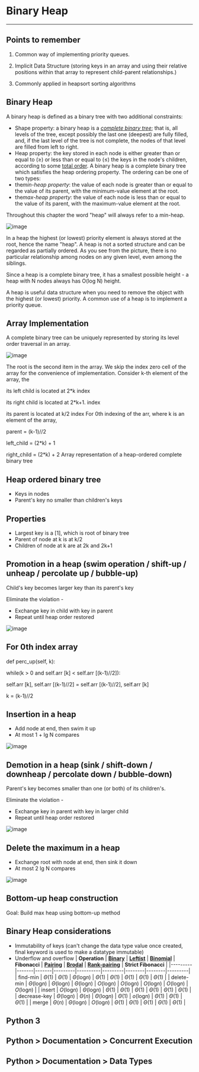 # Binary Heap

---

## Points to remember

1. Common way of implementing priority queues.

2. Implicit Data Structure (storing keys in an array and using their relative positions within that array to represent child-parent relationships.)

3. Commonly applied in heapsort sorting algorithms

## Binary Heap

A binary heap is defined as a binary tree with two additional constraints:

- Shape property: a binary heap is a [*complete binary tree*](https://en.wikipedia.org/wiki/Complete_Binary_Tree); that is, all levels of the tree, except possibly the last one (deepest) are fully filled, and, if the last level of the tree is not complete, the nodes of that level are filled from left to right.
- Heap property: the key stored in each node is either greater than or equal to (≥) or less than or equal to (≤) the keys in the node's children, according to some [total order](https://en.wikipedia.org/wiki/Total_order).
A binary heap is a complete binary tree which satisfies the heap ordering property. The ordering can be one of two types:
- the*min-heap property*: the value of each node is greater than or equal to the value of its parent, with the minimum-value element at the root.
- the*max-heap property*: the value of each node is less than or equal to the value of its parent, with the maximum-value element at the root.

Throughout this chapter the word "heap" will always refer to a min-heap.

![image](media/Binary-Heap-image1.png)

In a heap the highest (or lowest) priority element is always stored at the root, hence the name "heap". A heap is not a sorted structure and can be regarded as partially ordered. As you see from the picture, there is no particular relationship among nodes on any given level, even among the siblings.

Since a heap is a complete binary tree, it has a smallest possible height - a heap with N nodes always has O(log N) height.

A heap is useful data structure when you need to remove the object with the highest (or lowest) priority. A common use of a heap is to implement a priority queue.

## Array Implementation

A complete binary tree can be uniquely represented by storing its level order traversal in an array.

![image](media/Binary-Heap-image2.png)

The root is the second item in the array. We skip the index zero cell of the array for the convenience of implementation. Consider k-th element of the array, the

its left child is located at 2*k index

its right child is located at 2*k+1. index

its parent is located at k/2 index
For 0th indexing of the arr, where k is an element of the array,

parent = (k-1)//2

left_child = (2*k) + 1

right_child = (2*k) + 2
Array representation of a heap-ordered complete binary tree

## Heap ordered binary tree

- Keys in nodes
- Parent's key no smaller than children's keys

## Properties

- Largest key is a [1], which is root of binary tree
- Parent of node at k is at k/2
- Children of node at k are at 2k and 2k+1

## Promotion in a heap (swim operation / shift-up / unheap / percolate up / bubble-up)

Child's key becomes larger key than its parent's key

Eliminate the violation -

- Exchange key in child with key in parent
- Repeat until heap order restored

![image](media/Binary-Heap-image3.png)

## For 0th index array

def perc_up(self, k):

while(k > 0 and self.arr [k] < self.arr [(k-1)//2]):

self.arr [k], self.arr [(k-1)//2] = self.arr [(k-1)//2], self.arr [k]

k = (k-1)//2

## Insertion in a heap

- Add node at end, then swim it up
- At most 1 + lg N compares

![image](media/Binary-Heap-image4.png)

## Demotion in a heap (sink / shift-down / downheap / percolate down / bubble-down)

Parent's key becomes smaller than one (or both) of its children's.

Eliminate the violation -

- Exchange key in parent with key in larger child
- Repeat until heap order restored

![image](media/Binary-Heap-image5.png)

## Delete the maximum in a heap

- Exchange root with node at end, then sink it down
- At most 2 lg N compares

![image](media/Binary-Heap-image6.png)

## Bottom-up heap construction

Goal: Build max heap using bottom-up method

## Binary Heap considerations

- Immutability of keys (can't change the data type value once created, final keyword is used to make a datatype immutable)
- Underflow and overflow
| **Operation** | [**Binary**](https://en.wikipedia.org/wiki/Binary_heap) | [**Leftist**](https://en.wikipedia.org/wiki/Leftist_tree) | [**Binomial**](https://en.wikipedia.org/wiki/Binomial_heap) | **Fibonacci** | [**Pairing**](https://en.wikipedia.org/wiki/Pairing_heap)                                            | [**Brodal**](https://en.wikipedia.org/wiki/Brodal_queue) | [**Rank-pairing**](https://en.wikipedia.org/w/index.php?title=Rank-pairing_heap&action=edit&redlink=1) | **Strict Fibonacci** |
|---------|-------|-------|---------|----------|---------|--------|--------|---------|
| find-min      | *Θ*(1)                                                                                                                          | *Θ*(1)                                                    | *Θ*(log*n*)                                                                                                                        | *Θ*(1)                                                                                                                                                                    | *Θ*(1)                                                                                                                                                                          | *Θ*(1)                                                                                                                                                                                               | *Θ*(1)                                                                                                                                                                      | *Θ*(1)                                                                                    |
| delete-min    | *Θ*(log*n*)                                                                                                                    | *Θ*(log*n*)                                              | *Θ*(log*n*)                                                                                                                        | *O*(log*n*)                                                                                | *O*(log*n*)                                                                                      | *O*(log*n*)                                                                                                                                                                                         | *O*(log*n*)                                                                                  | *O*(log*n*)                                                                              |
| insert        | *O*(log*n*)                                                                                                                    | *Θ*(log*n*)                                              | *Θ*(1)                                                | *Θ*(1)                                                                                                                                                                    | *Θ*(1)                                                                                                                                                                          | *Θ*(1)                                                                                                                                                                                               | *Θ*(1)                                                                                                                                                                      | *Θ*(1)                                                                                    |
| decrease-key  | *Θ*(log*n*)                                                                                                                    | *Θ*(*n*)                                                  | *Θ*(log*n*)                                                                                                                        | *Θ*(1)                                                                                      | *o*(log*n*) | *Θ*(1)                                                                                                                                                                                               | *Θ*(1)                                                                                        | *Θ*(1)                                                                                    |
| merge         | *Θ*(*n*)                                                                                                                        | *Θ*(log*n*)                                              | *O*(log*n*)                                              | *Θ*(1)                                                                                                                                                                    | *Θ*(1)                                                                                                                                                                          | *Θ*(1)                                                                                                                                                                                               | *Θ*(1)                                                                                                                                                                      | *Θ*(1)                                                                                    |

## Python 3

## Python > Documentation > Concurrent Execution

## Python > Documentation > Data Types
